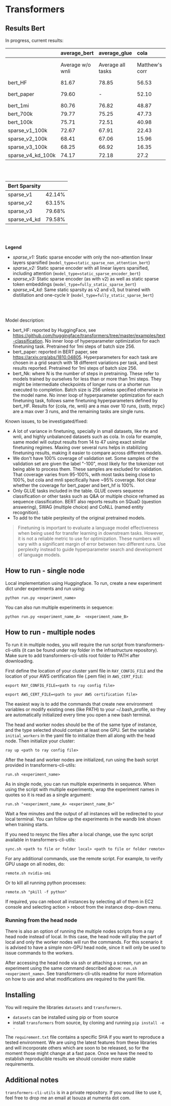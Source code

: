 # Transformers

## Results Bert

In progress, current results:

|            | average_bert     | average_glue      | cola           | mnli                         | mrpc        | qnli     | qqp         | rte      | sst2     | stsb                  | wnli     | perplexity | eval loss |
|:-----------|:-----------------|:------------------|:---------------|:-----------------------------|:------------|:---------|:------------|:---------|:---------|:----------------------|:---------|:-----------|:----------|
|            | Average w/o wnli | Average all tasks | Matthew's corr | Matched acc./Mismatched acc. | F1/Accuracy | Accuracy | Accuracy/F1 | Accuracy | Accuracy | Person/Spearman corr. | Accuracy |            | log(perplexity) |
| bert_HF    | 81.67            | 78.85             | 56.53          | 83.91/84.10                  | 88.85/84.07 | 90.66    | 90.71/87.49 | 65.70    | 92.32    | 88.64/88.48           | 56.34    |            | |
| bert_paper|          79.60 |             -  |  52.10 | 84.60/83.40          | 88.90/- | 90.50     | 71.20/-     | 66.40     | 93.50     | 85.80        |      - | 3.99 (RoBERTa) | 1.384 |
| bert_1mi |          80.76 |          76.82 |  48.87 | 84.08/84.57 | 89.76/85.68 |  91.19 | 90.58/87.17 | 66.02 |  91.44 | 87.67/87.54 |  45.31 | 5.013 | 1.612 |
| bert_700k |          79.77 |          75.25 |  47.73 | 83.91/84.22 | 88.27/83.59 |  91.51 | 90.37/86.90 | 62.11 |  91.44 | 86.88/86.70 |  39.06 |  | |
| bert_100k |          75.71 |          72.51 |  40.98 | 78.26/78.65 | 84.05/77.86 |  87.74 | 89.12/85.25 |  58.2 |  88.31 | 83.90/83.80 |  46.88 | 8.619 | 2.154 |
| sparse_v1_100k |          72.67 |          67.91 |  22.43 | 77.25/77.96 | 85.37/78.82 |  84.65 | 88.23/84.32 | 58.32 |  87.27 | 82.79/82.65 |  29.84 | 10.461 | 2.348 |
| sparse_v2_100k |          68.41 |          67.06 |  15.96 | 72.25/73.11 | 80.50/71.35 |  81.23 | 85.78/81.01 | 58.98 |  82.64 | 76.53/76.40 |  56.25 | 16.696 | 2.815 |
| sparse_v3_100k |          68.25 |          66.92 |  16.35 | 72.00/72.32 | 80.42/70.83 |  80.31 | 85.04/80.49 | 58.98 |  82.52 | 76.96/77.60 |  56.25 | 22.81 | 3.127 |
| sparse_v4_kd_100k |       74.17 |          72.18 |   27.2 | 78.34/79.97 | 87.29/82.55 |  88.57 | 88.91/84.97 | 58.59 |  88.77 | 79.11/79.33 |  56.25 | 9.78  | 2.28 |

<br/><br/>

|Bert Sparsity ||
|:-----------|:-------|
| sparse_v1  | 42.14% |
| sparse_v2  | 63.15% |
| sparse_v3  | 79.68% |
| sparse_v4_kd | 79.58% |

<br/><br/>

**Legend**
* *sparse_v1:* Static sparse encoder with only the non-attention linear layers sparsified (`model_type=static_sparse_non_attention_bert`)
* *sparse_v2:* Static sparse encoder with all linear layers sparsified, including attention (`model_type=static_sparse_encoder_bert`)
* *sparse_v3:* Static sparse encoder (as with v2) as well as static sparse token embeddings (`model_type=fully_static_sparse_bert`)
* *sparse_v4_kd:* Same static sparsity as v2 and v3, but trained with distillation and one-cycle lr (`model_type=fully_static_sparse_bert`)


</br>
</br>

Model description:
* bert_HF: reported by HuggingFace, see https://github.com/huggingface/transformers/tree/master/examples/text-classification. No inner loop of hyperparameter optimization for each finetuning task. Pretrained for 1mi steps of batch size 256.
* bert_paper: reported in BERT paper, see https://arxiv.org/abs/1810.04805. Hyperparameters for each task are chosen in a grid search with 18 different variations per task, and best results reported. Pretrained for 1mi steps of batch size 256.
* bert_Nk: where N is the number of steps in pretraining. These refer to models trained by ourselves for less than or more than 1mi steps. They might be intermediate checkpoints of longer runs or a shorter run executed to completion. Batch size is 256 unless specified otherwise in the model name. No inner loop of hyperparameter optimization for each finetuning task, follows same finetuning hyperparameters defined by bert_HF. Results for {cola, rte, wnli} are a max over 10 runs, {sstb, mrpc} are a max over 3 runs, and the remaining tasks are single runs.

Known issues, to be investigated/fixed:
* A lot of variance in finetuning, specially in small datasets, like rte and wnli, and highly unbalanced datasets such as cola. In cola for example, same model will output results from 14 to 47 using exact similar finetuning regimes. Maxing over several runs helps in stabilizing finetuning results, making it easier to compare across different models.
* We don't have 100% coverage of validation set. Some samples of the validation set are given the label "-100", most likely for the tokenizer not being able to process them. These samples are excluded for validation. That coverage varies from 95-100%, with most tasks being close to 100%, but cola and mnli specifically have ~95% coverage. Not clear whether the coverage for bert_paper and bert_hf is 100%.
* Only GLUE tasks included in the table. GLUE covers sequence classification or other tasks such as Q&A or multiple choice reframed as sequence classification. BERT also reports results on SQuaD (question answering), SWAG (multiple choice) and CoNLL (named entity recognition).
* To add to the table perplexity of the original pretrained models.

> Finetuning is important to evaluate a language model effectiveness when being used for transfer learning in downstream tasks. However, it is not a reliable metric to use for optimization. These numbers will vary with a significant margin of error between two different runs. Use perplexity instead to guide hyperparameter search and development of language models.

## How to run - single node

Local implementation using Huggingface. To run, create a new experiment dict under experiments and run using:

`python run.py <experiment_name>`

You can also run multiple experiments in sequence:

`python run.py <experiment_name_A>  <experiment_name_B>`

## How to run - multiple nodes

To run it in multiple nodes, you will require the run script from transformers-cli-utils (it can be found under ray folder in the infrastructure repository). Make sure to add transformers-cli-utils root folder to PATH after downloading.

First define the location of your cluster yaml file in `RAY_CONFIG_FILE` and the location of your AWS certification file (.pem file) in `AWS_CERT_FILE`:

`export RAY_CONFIG_FILE=<path to ray config file>`

`export AWS_CERT_FILE=<path to your AWS certification file>`

The easiest way is to add the commands that create new environment variables or modify existing ones (like PATH) to your ~/.bash_profile, so they are automatically initialized every time you open a new bash terminal.

The head and worker nodes should be the of the same type of instance, and the type selected should contain at least one GPU.
Set the variable `initial_workers` in the yaml file to initialize them all along with the head node.
Then initialize your cluster:

`ray up <path to ray config file>`

After the head and worker nodes are initialized, run using the bash script provided in transformers-cli-utils:

`run.sh <experiment_name>`

As in single node, you can run multiple experiments in sequence. When using the script with multiple experiments, wrap the experiment names in quotes so it is read as a single argument:

`run.sh "<experiment_name_A> <experiment_name_B>"`

Wait a few minutes and the output of all instances will be redirected to your local terminal.
You can follow up the experiments in the wandb link shown when training starts.

If you need to resync the files after a local change, use the sync script available in transformers-cli-utils:

`sync.sh <path to file or folder local> <path to file or folder remote>`

For any additional commands, use the remote script. For example, to verify GPU usage on all nodes, do:

`remote.sh nvidia-smi`

Or to kill all running python processes:

`remote.sh "pkill -f python"`

If required, you can reboot all instances by selecting all of them in EC2 console and selecting action > reboot from the instance drop-down menu.

### Running from the head node

There is also an option of running the multiple nodes scripts from a ray head node instead of local. In this case, the head node will play the part of local and only the worker nodes will run the commands. For this scenario it is advised to have a simple non-GPU head node, since it will only be used to issue commands to the workers.

After accessing the head node via ssh or attaching a screen, run an experiment using the same command described above: `run.sh <experiment_name>`. See transformers-cli-utils readme for more information on how to use and what modifications are required to the yaml file.

## Installing

You will require the libraries `datasets` and `transformers`.
* `datasets` can be installed using pip or from source
* install `transformers` from source, by cloning and running `pip install -e .`

The `requirement.txt` file contains a specific SHA if you want to reproduce a tested environment. We are using the latest features from these libraries and will incorporate others which are soon to be released, so for the moment those might change at a fast pace. Once we have the need to establish reproducible results we should consider more stable requirements.

## Additional notes

`transformers-cli-utils` is in a private repository. If you woud like to use it, feel free to drop me an email at lsouza at numenta dot com.